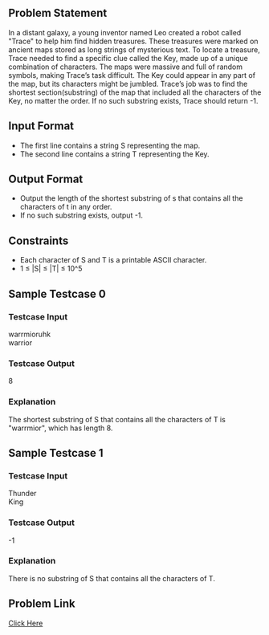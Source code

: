 ## Problem Statement
In a distant galaxy, a young inventor named Leo created a robot called "Trace" to help him find hidden treasures. 
These treasures were marked on ancient maps stored as long strings of mysterious text. 
To locate a treasure, Trace needed to find a specific clue called the Key, made up of a unique combination of characters.
The maps were massive and full of random symbols, making Trace’s task difficult. 
The Key could appear in any part of the map, but its characters might be jumbled. 
Trace’s job was to find the shortest section(substring) of the map that included all the characters of the Key, no matter the order. 
If no such substring exists, Trace should return -1.

## Input Format

- The first line contains a string S representing the map.
- The second line contains a string T representing the Key.

## Output Format
- Output the length of the shortest substring of s that contains all the characters of t in any order.
- If no such substring exists, output -1.

## Constraints

- Each character of S and T is a printable ASCII character.
- 1 ≤ |S| ≤ |T| ≤ 10^5

## Sample Testcase 0

### Testcase Input
warrmioruhk <br>
warrior

### Testcase Output
8

### Explanation
The shortest substring of S that contains all the characters of T is "warrmior", which has length 8.

## Sample Testcase 1

### Testcase Input
Thunder <br>
King

### Testcase Output
-1

### Explanation
There is no substring of S that contains all the characters of T.

## Problem Link

[Click Here](https://unstop.com/courses/unstop-practice-interview-pep/30-days-dsa-bootcamp/day-string-operations-37787/coding-question-37789/)
